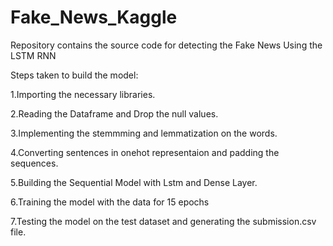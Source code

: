 # Fake_News_Kaggle
Repository contains the source code for detecting the Fake News Using the LSTM RNN

Steps taken to build the model:

1.Importing the necessary libraries.

2.Reading the Dataframe and Drop the null values.

3.Implementing the stemmming and lemmatization on the words.

4.Converting sentences in onehot representaion and padding the sequences.

5.Building the Sequential Model with Lstm  and Dense Layer.

6.Training the model with the data for 15 epochs

7.Testing the model on the test dataset and generating the submission.csv file.
